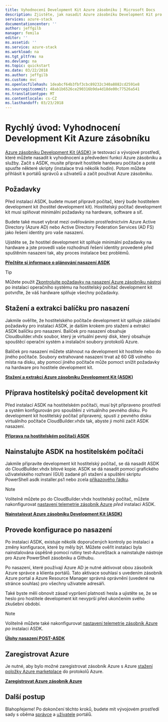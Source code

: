 ```yaml
---
title: Vyhodnocení Development Kit Azure zásobníku | Microsoft Docs
description: Zjistěte, jak nasadit Azure zásobníku Development Kit pro účely vyhodnocení.
services: azure-stack
documentationcenter: ''
author: jeffgilb
manager: femila
editor: ''
ms.assetid: ''
ms.service: azure-stack
ms.workload: na
ms.tgt_pltfrm: na
ms.devlang: na
ms.topic: quickstart
ms.date: 03/22/2018
ms.author: jeffgilb
ms.custom: mvc
ms.openlocfilehash: 1deabcf64b3fbf3cbc89232c340a8882cd2591e8
ms.sourcegitcommit: 48ab1b6526ce290316b9da4d18de00c77526a541
ms.translationtype: MT
ms.contentlocale: cs-CZ
ms.lasthandoff: 03/23/2018
---
```

# <a name="quickstart-evaluate-the-azure-stack-development-kit"></a>Rychlý úvod: Vyhodnocení Development Kit Azure zásobníku
[Azure zásobníku Development Kit (ASDK)](.\asdk\asdk-what-is.md) je testovací a vývojové prostředí, které můžete nasadit k vyhodnocení a předvedení funkcí Azure zásobníku a služby. Začít s ASDK, musíte připravit hostitele hardwaru počítače a poté spusťte některé skripty (instalace trvá několik hodin). Potom můžete přihlásit k portálů správců a uživatelů a začít používat Azure zásobníku.

## <a name="prerequisites"></a>Požadavky 
Před instalací ASDK, budete muset připravit počítač, který bude hostitelem development kit (hostitel development kit). Hostitelský počítač development kit musí splňovat minimální požadavky na hardware, software a síť. 

Budete také muset vybrat mezi ověřováním prostřednictvím Azure Active Directory (Azure AD) nebo Active Directory Federation Services (AD FS) jako řešení identity pro vaše nasazení. 

Ujistěte se, že hostitel development kit splňuje minimální požadavky na hardware a jste provedli vaše rozhodnutí řešení identity provedené před spuštěním nasazení tak, aby proces instalace bez problémů. 

**[Přečtěte si informace o plánování nasazení ASDK](.\asdk\asdk-deploy-considerations.md)**

> [!TIP]
> Můžete použít [Zkontrolujte požadavky na nasazení Azure zásobníku nástroj](https://gallery.technet.microsoft.com/Deployment-Checker-for-50e0f51b) po instalaci operačního systému na hostitelský počítač development kit potvrďte, že váš hardware splňuje všechny požadavky.

## <a name="download-and-extract-the-deployment-package"></a>Stažení a extrakci balíčku pro nasazení
Jakmile ověříte, že hostitelského počítače development kit splňuje základní požadavky pro instalaci ASDK, je dalším krokem pro stažení a extrakci ASDK balíčku pro nasazení. Balíček pro nasazení obsahuje Cloudbuilder.vhdx soubor, který je virtuální pevný disk, který obsahuje spouštěcí operační systém a instalační soubory protokolů Azure.

Balíček pro nasazení můžete stáhnout na development kit hostitele nebo do jiného počítače. Soubory extrahované nasazení trvat až 60 GB volného místa na disku, aby pomocí jiného počítače může pomoct snížit požadavky na hardware pro hostitele development kit.

**[Stažení a extrakci Azure zásobníku Development Kit (ASDK)](.\asdk\asdk-download.md)**

## <a name="prepare-the-development-kit-host-computer"></a>Příprava hostitelský počítač development kit
Před instalací ASDK na hostitelském počítači, musí být připraveno prostředí a systém konfigurován pro spouštění z virtuálního pevného disku. Po development kit hostitelský počítač připravený, spustí z pevného disku virtuálního počítače CloudBuilder.vhdx tak, abyste ji mohli začít ASDK nasazení.

**[Příprava na hostitelském počítači ASDK](.\asdk\asdk-prepare-host.md)**

## <a name="install-the-asdk-on-the-host-computer"></a>Nainstalujte ASDK na hostitelském počítači
Jakmile připravíte development kit hostitelský počítač, se dá nasadit ASDK do CloudBuilder.vhdx bitové kopie. ASDK se dá nasadit pomocí grafického uživatelského rozhraní (GUI) zadané při stažení a spuštění skriptu PowerShell asdk installer.ps1 nebo zcela [příkazového řádku](.\asdk\asdk-deploy-powershell.md). 

> [!NOTE]
> Volitelně můžete po do CloudBuilder.vhdx hostitelský počítač, můžete nakonfigurovat [nastavení telemetrie zásobník Azure](.\asdk\asdk-telemetry.md#set-telemetry-level-in-the-windows-registry) *před* instalaci ASDK.


**[Nainstalovat Azure zásobníku Development Kit (ASDK)](.\asdk\asdk-install.md)**

## <a name="perform-post-deployment-configurations"></a>Provede konfigurace po nasazení
Po instalaci ASDK, existuje několik doporučených kontroly po instalaci a změny konfigurace, které by měly být. Můžete ověřit instalaci byla nainstalována úspěšně pomocí rutiny test-AzureStack a nainstalujte nástroje pro Azure PowerShell zásobníku a Githubu. 

Po nasazení, které používají Azure AD je nutné aktivovat obou zásobník Azure správce a klienta portálů. Tato aktivace souhlasí s uvedením zásobník Azure portal a Azure Resource Manager správná oprávnění (uvedené na stránce souhlas) pro všechny uživatele adresáři.

Také byste měli obnovit zásad vypršení platnosti hesla a ujistěte se, že se heslo pro hostitele development kit nevyprší před ukončením svého zkušební období.

> [!NOTE]
> Volitelně můžete také nakonfigurovat [nastavení telemetrie zásobník Azure](.\asdk\asdk-telemetry.md#enable-or-disable-telemetry-after-deployment) *po* instalaci ASDK.

**[Úlohy nasazení POST-ASDK](.\asdk\asdk-post-deploy.md)**

## <a name="register-with-azure"></a>Zaregistrovat Azure
Je nutné, aby bylo možné zaregistrovat zásobník Azure s Azure [stažení položky Azure marketplace](.\asdk\asdk-marketplace-item.md) do protokolů Azure.

**[Zaregistrovat Azure zásobník Azure](.\asdk\asdk-register.md)**

## <a name="next-steps"></a>Další postup
Blahopřejeme! Po dokončení těchto kroků, budete mít vývojovém prostředí sady s oběma [správce](https://adminportal.local.azurestack.external) a [uživatele](https://portal.local.azurestack.external) portálů. 
